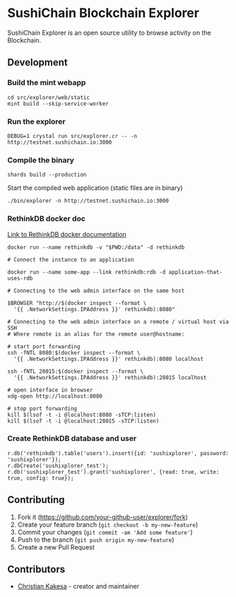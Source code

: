 # SushiChain Blockchain Explorer

SushiChain Explorer is an open source utility to browse activity on the Blockchain.

## Development

### Build the mint webapp

    cd src/explorer/web/static
    mint build --skip-service-worker

### Run the explorer

    DEBUG=1 crystal run src/explorer.cr -- -n http://testnet.sushichain.io:3000

### Compile the binary

    shards build --production

Start the compiled web application (static files are in binary)

    ./bin/explorer -n http://testnet.sushichain.io:3000 

### RethinkDB docker doc

[Link to RethinkDB docker documentation](https://docs.docker.com/samples/library/rethinkdb/)

    docker run --name rethinkdb -v "$PWD:/data" -d rethinkdb

    # Connect the instance to an application

    docker run --name some-app --link rethinkdb:rdb -d application-that-uses-rdb

    # Connecting to the web admin interface on the same host

    $BROWSER "http://$(docker inspect --format \
      '{{ .NetworkSettings.IPAddress }}' rethinkdb):8080"

    # Connecting to the web admin interface on a remote / virtual host via SSH
    # Where remote is an alias for the remote user@hostname:

    # start port forwarding
    ssh -fNTL 8080:$(docker inspect --format \
      '{{ .NetworkSettings.IPAddress }}' rethinkdb):8080 localhost

    ssh -fNTL 28015:$(docker inspect --format \
      '{{ .NetworkSettings.IPAddress }}' rethinkdb):28015 localhost

    # open interface in browser
    xdg-open http://localhost:8080

    # stop port forwarding
    kill $(lsof -t -i @localhost:8080 -sTCP:listen)
    kill $(lsof -t -i @localhost:28015 -sTCP:listen)

### Create RethinkDB database and user

    r.db('rethinkdb').table('users').insert({id: 'sushixplorer', password: 'sushixplorer'});
    r.dbCreate('sushixplorer_test');
    r.db('sushixplorer_test').grant('sushixplorer', {read: true, write: true, config: true});

## Contributing

1. Fork it (<https://github.com/your-github-user/explorer/fork>)
2. Create your feature branch (`git checkout -b my-new-feature`)
3. Commit your changes (`git commit -am 'Add some feature'`)
4. Push to the branch (`git push origin my-new-feature`)
5. Create a new Pull Request

## Contributors

* [Christian Kakesa](https://github.com/your-github-user) - creator and maintainer

